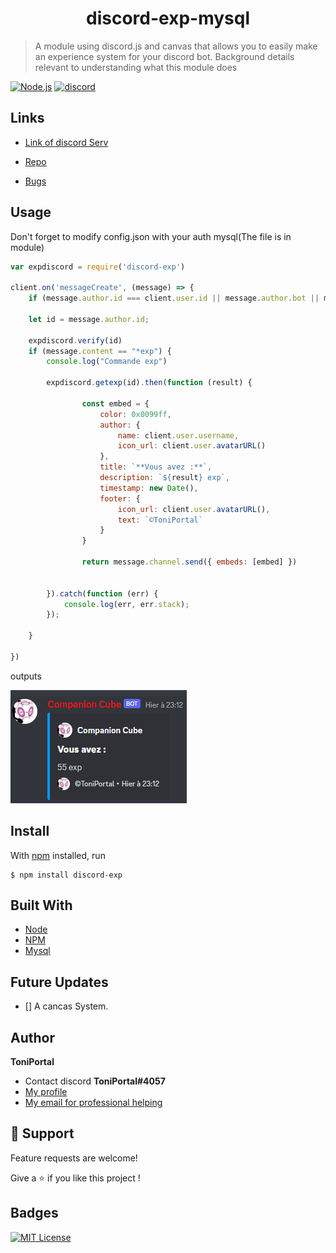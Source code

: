 <h1 align="center">discord-exp-mysql</h1>

> A module using discord.js and canvas that allows you to easily make an experience system for your discord bot.
> Background details relevant to understanding what this module does

[![Node.js](https://img.shields.io/badge/Node.js-43853D?style=for-the-badge&logo=node.js&logoColor=white)](https://www.npmjs.com/package/discord-exp-mysql)
[![discord](https://img.shields.io/badge/Discord-7289DA?style=for-the-badge&logo=discord&logoColor=white)](https://discord.com/invite/TYDa2eS)


## Links

- [Link of discord Serv](https://discord.com/invite/TYDa2eS)

- [Repo](https://github.com/Bouftout/compagnioncube)

- [Bugs](https://github.com/Bouftout/compagnioncube/issues)

## Usage

Don't forget to modify config.json with your auth mysql(The file is in module)

```js
var expdiscord = require('discord-exp')

client.on('messageCreate', (message) => {
    if (message.author.id === client.user.id || message.author.bot || message.author.equals(client.user)) return;

    let id = message.author.id;

    expdiscord.verify(id)
    if (message.content == "*exp") {
        console.log("Commande exp")

        expdiscord.getexp(id).then(function (result) {

                const embed = {
                    color: 0x0099ff,
                    author: {
                        name: client.user.username,
                        icon_url: client.user.avatarURL()
                    },
                    title: `**Vous avez :**`,
                    description: `${result} exp`,
                    timestamp: new Date(),
                    footer: {
                        icon_url: client.user.avatarURL(),
                        text: `©ToniPortal`
                    }
                }
               
                return message.channel.send({ embeds: [embed] })

            
        }).catch(function (err) {
            console.log(err, err.stack);
        });

    }

})
```

outputs

![Does](./does.png)

## Install

With [npm](https://npmjs.org/) installed, run

```
$ npm install discord-exp
```


## Built With

- [Node](https://nodejs.org/fr/)
- [NPM](https://npmjs.org/)
- [Mysql](https://www.npmjs.com/package/mysql)

## Future Updates

- [] A cancas System.

## Author

**ToniPortal**

- Contact discord **ToniPortal#4057**
- [My profile](https://github.com/Bouftout)
- [My email for professional helping](mailto:pastre.toni?subject=Help%for%discord%bot)

## 🤝 Support

Feature requests are welcome!

Give a ⭐️ if you like this project ! 

## Badges  
[![MIT License](https://img.shields.io/badge/License-MIT-green.svg)](https://choosealicense.com/licenses/mit/)  
 